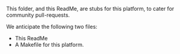 This folder, and this ReadMe, are stubs for this platform, to cater for community pull-requests.

We anticipate the following two files:

- This ReadMe
- A Makefile for this platform.
